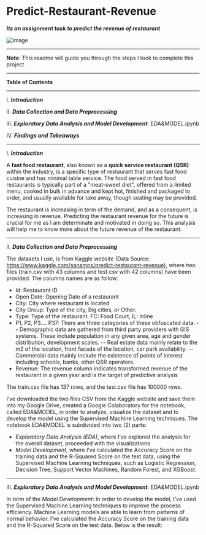 # Predict-Restaurant-Revenue
***Its an assignment task to predict the revenue of restaurant***

![image](https://user-images.githubusercontent.com/79173300/152890377-22c9fce0-1886-4873-a9c4-9483d2594b19.png)

____

**Note**: This readme will guide you through the steps I took to complete this project
____
**Table of Contents**
____
I.	***Introduction***

II.	***Data Collection and Data Preprocessing***

III. ***Exploratory Data Analysis and Model Development***: EDA&MODEL.ipynb

IV.	***Findings and Takeaways***
____
I.	***Introduction***

A **fast food restaurant**, also known as a **quick service restaurant (QSR)** within the industry, is a specific type of restaurant that serves fast food cuisine and has minimal table service. The food served in fast food restaurants is typically part of a "meat-sweet diet", offered from a limited menu, cooked in bulk in advance and kept hot, finished and packaged to order, and usually available for take away, though seating may be provided. 

The restaurant is increasing in term of the demand, and as a consequent, is increasing in revenue. Predicting the restaurant revenue for the future is crucial for me as I am determinate and motivated in doing so. This analysis will help me to know more about the future revenue of the restaurant.
____
II.	***Data Collection and Data Preprocessing***

The datasets I use, is from Kaggle website (Data Source: https://www.kaggle.com/sanamps/predict-restaurant-revenue), where two files (train.csv with 43 columns and test.csv with 42 columns) have been provided. The columns names are as follow:
* Id: Restaurant ID
* Open Date: Opening Date of a restaurant
* City: City where restaurant is located
* City Group: Type of the city, Big cities, or Other.
* Type: Type of the restaurant. FC: Food Court, IL: Inline
* P1, P2, P3…. P37: There are three categories of these obfuscated data:
 -- Demographic data are gathered from third party providers with GIS systems. These include population in any given area, age and gender distribution, development scales.
 -- Real estate data mainly relate to the m2 of the location, front facade of the location, car park availability.
 -- Commercial data mainly include the existence of points of interest including schools, banks, other QSR operators.
* Revenue: The revenue column indicates transformed revenue of the restaurant in a given year and is the target of predictive analysis

The train.csv file has 137 rows, and the test.csv file has 100000 rows.

I’ve downloaded the two files CSV from the Kaggle website and save them into my Google Drive, created a Google Colaboratory for the notebook, called EDA&MODEL, in order to analyze, visualize the dataset and to develop the model using the Supervised Machine Learning techniques.
The notebook EDA&MODEL is subdivided into two (2) parts:
* *Exploratory Data Analysis (EDA)*, where I’ve explored the analysis for the overall dataset, proceeded with the visualizations
* *Model Development*, where I’ve calculated the Accuracy Score on the training data and the R-Squared Score on the test data, using the Supervised Machine Learning techniques, such as Logistic Regression, Decision Tree, Support Vector Machines, Random Forest, and XGBoost.
____
III. ***Exploratory Data Analysis and Model Development***: EDA&MODEL.ipynb


In term of the *Model Development*: In order to develop the model, I’ve used the Supervised Machine Learning techniques to improve the process efficiency. Machine Learning models are able to learn from patterns of normal behavior. I’ve calculated the Accuracy Score on the training data and the R-Squared Score on the test data. Below is the result:
